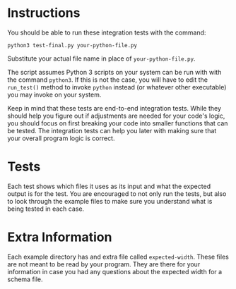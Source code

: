 # Instructions
You should be able to run these integration tests with the command:

```
python3 test-final.py your-python-file.py
```

Substitute your actual file name in place of `your-python-file.py`.

The script assumes Python 3 scripts on your system can be run with with the
command `python3`. If this is not the case, you will have to edit the 
`run_test()` method to invoke `python` instead (or whatever other executable)
you may invoke on your system.

Keep in mind that these tests are end-to-end integration tests. While they should
help you figure out if adjustments are needed for your code's logic, you should focus on 
first breaking your code into smaller functions that can be tested. The integration
tests can help you later with making sure that your overall program logic is correct.

# Tests
Each test shows which files it uses as its input and what the expected output is for the test.
You are encouraged to not only run the tests, but also to look through the example files
to make sure you understand what is being tested in each case.

# Extra Information
Each example directory has and extra file called `expected-width`. These files are not meant to
be read by your program. They are there for your information in case you had any questions about
the expected width for a schema file.